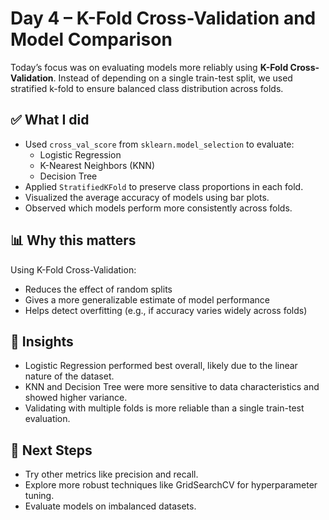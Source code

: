 # Day 4 – K-Fold Cross-Validation and Model Comparison

Today’s focus was on evaluating models more reliably using **K-Fold Cross-Validation**. Instead of depending on a single train-test split, we used stratified k-fold to ensure balanced class distribution across folds.

## ✅ What I did
- Used `cross_val_score` from `sklearn.model_selection` to evaluate:
  - Logistic Regression
  - K-Nearest Neighbors (KNN)
  - Decision Tree
- Applied `StratifiedKFold` to preserve class proportions in each fold.
- Visualized the average accuracy of models using bar plots.
- Observed which models perform more consistently across folds.

## 📊 Why this matters
Using K-Fold Cross-Validation:
- Reduces the effect of random splits
- Gives a more generalizable estimate of model performance
- Helps detect overfitting (e.g., if accuracy varies widely across folds)

## 🧠 Insights
- Logistic Regression performed best overall, likely due to the linear nature of the dataset.
- KNN and Decision Tree were more sensitive to data characteristics and showed higher variance.
- Validating with multiple folds is more reliable than a single train-test evaluation.

## 🔧 Next Steps
- Try other metrics like precision and recall.
- Explore more robust techniques like GridSearchCV for hyperparameter tuning.
- Evaluate models on imbalanced datasets.

